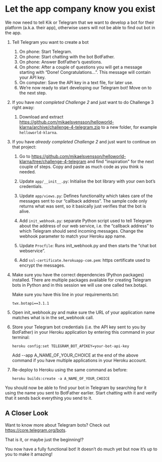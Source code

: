 # Let the app company know you exist
 
We now need to tell Kik or Telegram that we want to develop a bot for their platform (a.k.a. their app), otherwise users will not be able to find out bot in the app.
 
1.  Tell Telegram you want to create a bot

    1.  On phone: Start Telegram.
    1.  On phone: Start chatting with the bot BotFather.
    1.  On phone: Answer BotFather’s questions.
    1.  On phone: After a couple of questions you will get a message starting with “Done! Congratulations…”. This message will contain your API key.
    1.  On computer: Save the API key in a text file, for later use.
    1.  We’re now ready to start developing our Telegram bot! Move on to the next step.

1.  If you have _not completed Challenge 2_ and just want to do Challenge 3 right away:

    1.  Download and extract https://github.com/mikaelsvensson/helloworld-klarna/archive/challenge-4-telegram.zip 
        to a new folder, for example ```helloworld-klarna```.

1.  If you have _already completed Challenge 2_ and just want to continue on that project:

    1.  Go to https://github.com/mikaelsvensson/helloworld-klarna/tree/challenge-4-telegram and find "inspiration"
        for the next couple of steps. Copy and paste as much code as you think is needed.

    1.  Update ```app/__init__.py```: Initialise the bot library with your own bot’s credentials.
    
    1.  Update ```app/views.py```: Defines functionality which takes care of the messages sent to our “callback address”. The sample code only returns what was sent, so it basically just verifies that the bot is alive.
    
    1.  Add ```init_webhook.py```: separate Python script used to tell Telegram about the address of our web service, i.e. the “callback address” to which Telegram should send incoming messages. Change the webhook parameter to match your Heroku app name.
    
    1.  Update ```Procfile```: Runs init_webhook.py and then starts the “chat bot webservice”.
    
    1.  Add ```ssl-certificate.herokuapp-com.pem```: https certificate used to encrypt the messages.

1.  Make sure you have the correct dependencies (Python packages) installed. There are multiple packages 
    available for creating Telegram bots in Python and in this session we will use one called twx.botapi.

    Make sure you have this line in your requirements.txt:
    
        twx.botapi==3.1.1
 
1.  Open init_webhook.py and make sure the URL of your application name matches what is in the set_webhook call.

1.  Store your Telegram bot credentials (i.e. the API key sent to you by BotFather) in your Heroku application by entering this command in your terminal:
    
        heroku config:set TELEGRAM_BOT_APIKEY=your-bot-api-key

    Add --app A_NAME_OF_YOUR_CHOICE at the end of the above command if you have multiple applications in your Heroku account.

1.  Re-deploy to Heroku using the same command as before:
    
        heroku builds:create -a A_NAME_OF_YOUR_CHOICE
 
You should now be able to find your bot in Telegram by searching for it using the name you sent to 
BotFather earlier. Start chatting with it and verify that it sends back everything you send to it.

## A Closer Look

Want to know more about Telegram bots? Check out https://core.telegram.org/bots.

That is it, or maybe just the beginning!?

You now have a fully functional bot! It doesn’t do much yet but now it’s up to you to make it amazing!
